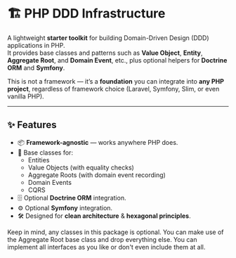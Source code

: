 # 🏗 PHP DDD Infrastructure

A lightweight **starter toolkit** for building Domain-Driven Design (DDD) applications in PHP.  
It provides base classes and patterns such as **Value Object**, **Entity**, **Aggregate Root**, and **Domain Event**, etc., plus optional helpers for **Doctrine ORM** and **Symfony**.

This is not a framework — it’s a **foundation** you can integrate into **any PHP project**, regardless of framework choice (Laravel, Symfony, Slim, or even vanilla PHP).

---

## ✨ Features

- 📦 **Framework-agnostic** — works anywhere PHP does.
- 🧱 Base classes for:
    - Entities
    - Value Objects (with equality checks)
    - Aggregate Roots (with domain event recording)
    - Domain Events
    - CQRS
- 🗄 Optional **Doctrine ORM** integration.
- ⚙ Optional **Symfony** integration.
- 🛠 Designed for **clean architecture** & **hexagonal principles**.

Keep in mind, any classes in this package is optional. You can make use of the Aggregate Root base class and drop everything else. You can implement all interfaces as you like or don't even include them at all.